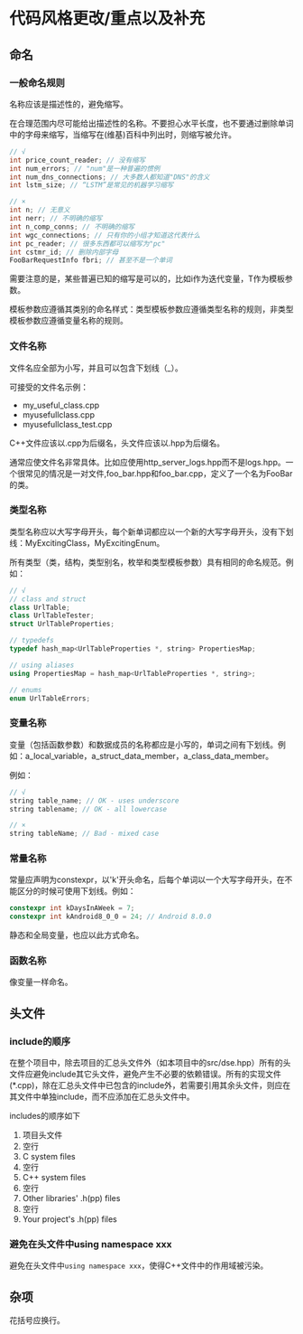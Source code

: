 # 代码风格更改/重点以及补充

## 命名

### 一般命名规则

名称应该是描述性的，避免缩写。

在合理范围内尽可能给出描述性的名称。不要担心水平长度，也不要通过删除单词中的字母来缩写，当缩写在(维基)百科中列出时，则缩写被允许。

```cpp
// √
int price_count_reader; // 没有缩写
int num_errors; // "num"是一种普遍的惯例
int num_dns_connections; // 大多数人都知道"DNS"的含义
int lstm_size; // “LSTM”是常见的机器学习缩写
```
```cpp
// ×
int n; // 无意义
int nerr; // 不明确的缩写
int n_comp_conns; // 不明确的缩写
int wgc_connections; // 只有你的小组才知道这代表什么
int pc_reader; // 很多东西都可以缩写为"pc"
int cstmr_id; // 删除内部字母
FooBarRequestInfo fbri; // 甚至不是一个单词
```

需要注意的是，某些普遍已知的缩写是可以的，比如i作为迭代变量，T作为模板参数。

模板参数应遵循其类别的命名样式：类型模板参数应遵循类型名称的规则，非类型模板参数应遵循变量名称的规则。

### 文件名称

文件名应全部为小写，并且可以包含下划线（_）。

可接受的文件名示例：
* my_useful_class.cpp
* myusefullclass.cpp
* myusefullclass_test.cpp

C++文件应该以.cpp为后缀名，头文件应该以.hpp为后缀名。

通常应使文件名非常具体。比如应使用http_server_logs.hpp而不是logs.hpp。一个很常见的情况是一对文件,foo_bar.hpp和foo_bar.cpp，定义了一个名为FooBar的类。

### 类型名称

类型名称应以大写字母开头，每个新单词都应以一个新的大写字母开头，没有下划线：MyExcitingClass，MyExcitingEnum。

所有类型（类，结构，类型别名，枚举和类型模板参数）具有相同的命名规范。例如：

```cpp
// √
// class and struct
class UrlTable;
class UrlTableTester;
struct UrlTableProperties;

// typedefs
typedef hash_map<UrlTableProperties *, string> PropertiesMap;

// using aliases
using PropertiesMap = hash_map<UrlTableProperties *, string>;

// enums
enum UrlTableErrors;
```

### 变量名称

变量（包括函数参数）和数据成员的名称都应是小写的，单词之间有下划线。例如：a_local_variable，a_struct_data_member，a_class_data_member。

例如：
```cpp
// √
string table_name; // OK - uses underscore
string tablename; // OK - all lowercase
```
```cpp
// ×
string tableName; // Bad - mixed case
```

### 常量名称

常量应声明为constexpr，以'k'开头命名，后每个单词以一个大写字母开头，在不能区分的时候可使用下划线。例如：
```cpp
constexpr int kDaysInAWeek = 7;
constexpr int kAndroid8_0_0 = 24; // Android 8.0.0
```

静态和全局变量，也应以此方式命名。

### 函数名称

像变量一样命名。

## 头文件

### include的顺序

在整个项目中，除去项目的汇总头文件外（如本项目中的src/dse.hpp）所有的头文件应避免include其它头文件，避免产生不必要的依赖错误。所有的实现文件(\*.cpp)，除在汇总头文件中已包含的include外，若需要引用其余头文件，则应在其文件中单独include，而不应添加在汇总头文件中。

includes的顺序如下
1. 项目头文件
1. 空行
1. C system files
1. 空行
1. C++ system files
1. 空行
1. Other libraries' .h(pp) files
1. 空行
1. Your project's .h(pp) files

### 避免在头文件中using namespace xxx

避免在头文件中`using namespace xxx`，使得C++文件中的作用域被污染。

## 杂项

花括号应换行。
